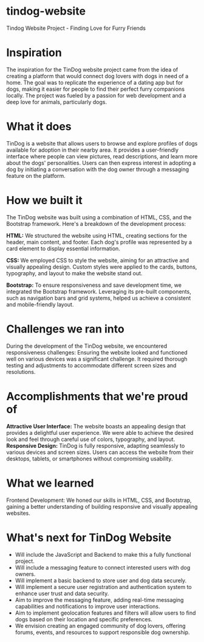 # tindog-website
Tindog Website Project - Finding Love for Furry Friends
# Inspiration
The inspiration for the TinDog website project came from the idea of creating a platform that would connect dog lovers with dogs in need of a home. The goal was to replicate the experience of a dating app but for dogs, making it easier for people to find their perfect furry companions locally. The project was fueled by a passion for web development and a deep love for animals, particularly dogs.

# What it does
TinDog is a website that allows users to browse and explore profiles of dogs available for adoption in their nearby area. It provides a user-friendly interface where people can view pictures, read descriptions, and learn more about the dogs' personalities. Users can then express interest in adopting a dog by initiating a conversation with the dog owner through a messaging feature on the platform.

# How we built it
The TinDog website was built using a combination of HTML, CSS, and the Bootstrap framework. Here's a breakdown of the development process:

**HTML:** We structured the website using HTML, creating sections for the header, main content, and footer. Each dog's profile was represented by a card element to display essential information.

**CSS:** We employed CSS to style the website, aiming for an attractive and visually appealing design. Custom styles were applied to the cards, buttons, typography, and layout to make the website stand out.

**Bootstrap:** To ensure responsiveness and save development time, we integrated the Bootstrap framework. Leveraging its pre-built components, such as navigation bars and grid systems, helped us achieve a consistent and mobile-friendly layout.

# Challenges we ran into
During the development of the TinDog website, we encountered responsiveness challenges:
Ensuring the website looked and functioned well on various devices was a significant challenge. It required thorough testing and adjustments to accommodate different screen sizes and resolutions.

# Accomplishments that we're proud of
**Attractive User Interface:** The website boasts an appealing design that provides a delightful user experience. We were able to achieve the desired look and feel through careful use of colors, typography, and layout.
**Responsive Design:** TinDog is fully responsive, adapting seamlessly to various devices and screen sizes. Users can access the website from their desktops, tablets, or smartphones without compromising usability.

# What we learned
Frontend Development: We honed our skills in HTML, CSS, and Bootstrap, gaining a better understanding of building responsive and visually appealing websites.

# What's next for TinDog Website
 * Will include the JavaScript and Backend to make this a fully functional project.
 * Will include a messaging feature to connect interested users with dog owners.
 * Will implement a basic backend to store user and dog data securely.
 * Will implement a secure user registration and authentication system to enhance user trust and data security.
* Aim to improve the messaging feature, adding real-time messaging capabilities and notifications to improve user interactions.
* Aim to implement geolocation features and filters will allow users to find dogs based on their location and specific preferences.
* We envision creating an engaged community of dog lovers, offering forums, events, and resources to support responsible dog ownership.
